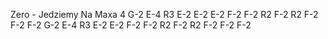 Zero - Jedziemy Na Maxa
4 G-2 E-4 R3 E-2 E-2 E-2 F-2 F-2 R2 F-2 R2 F-2 F-2 F-2 G-2 E-4 R3 E-2 E-2 F-2 F-2 R2 F-2 R2 F-2 F-2 F-2
